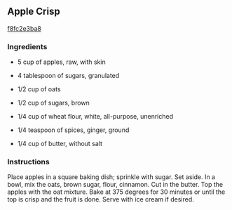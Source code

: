 ## Apple Crisp

[f8fc2e3ba8](http://tastykitchen.com/recipes/desserts/apple-crisp/)

### Ingredients

 - 5 cup of apples, raw, with skin

 - 4 tablespoon of sugars, granulated

 - 1/2 cup of oats

 - 1/2 cup of sugars, brown

 - 1/4 cup of wheat flour, white, all-purpose, unenriched

 - 1/4 teaspoon of spices, ginger, ground

 - 1/4 cup of butter, without salt

### Instructions

Place apples in a square baking dish; sprinkle with sugar. Set aside. In a bowl, mix the oats, brown sugar, flour, cinnamon. Cut in the butter. Top the apples with the oat mixture. Bake at 375 degrees for 30 minutes or until the top is crisp and the fruit is done. Serve with ice cream if desired.